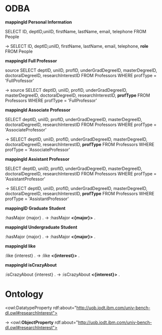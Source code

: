 # ODBA
**mappingId	Personal Information**

SELECT ID, deptID,uniID, firstName, lastName, email, telephone FROM People

→ SELECT ID, deptID,uniID, firstName, lastName, email, telephone, **role** FROM People


**mappingId	Full Professor**

source		SELECT deptID, uniID, profID, underGradDegreeID, masterDegreeID, doctoralDegreeID, researchInterestID FROM Professors WHERE profType = 'FullProfessor'

→ source		SELECT deptID, uniID, profID, underGradDegreeID, masterDegreeID, doctoralDegreeID, researchInterestID, **profType** FROM Professors WHERE profType = 'FullProfessor'

**mappingId	Associate Professor**

SELECT deptID, uniID, profID, underGradDegreeID, masterDegreeID, doctoralDegreeID, researchInterestID FROM Professors WHERE profType = 'AssociateProfessor'

→ SELECT deptID, uniID, profID, underGradDegreeID, masterDegreeID, doctoralDegreeID, researchInterestID, **profType** FROM Professors WHERE profType = 'AssociateProfessor'

**mappingId	Assistant Professor**

SELECT deptID, uniID, profID, underGradDegreeID, masterDegreeID, doctoralDegreeID, researchInterestID FROM Professors WHERE profType = 'AssistantProfessor'

→ SELECT deptID, uniID, profID, underGradDegreeID, masterDegreeID, doctoralDegreeID, researchInterestID, **profType** FROM Professors WHERE profType = 'AssistantProfessor'

**mappingID Graduate Student**

 :hasMajor {major} .  →  :hasMajor **<{major}>** . 

**mappingId	Undergraduate Student**

:hasMajor {major} . →  :hasMajor **<{major}>** . 

**mappingId	like**

:like {interest} . → :like **<{interest}>** .

**mappingId	isCrazyAbout**

:isCrazyAbout {interest} .  → :isCrazyAbout **<{interest}>** . 

# Ontology
<owl:DatatypeProperty rdf:about="http://uob.iodt.ibm.com/univ-bench-dl.owl#researchInterest">

→ <owl:**ObjectProperty** rdf:about="http://uob.iodt.ibm.com/univ-bench-dl.owl#researchInterest">